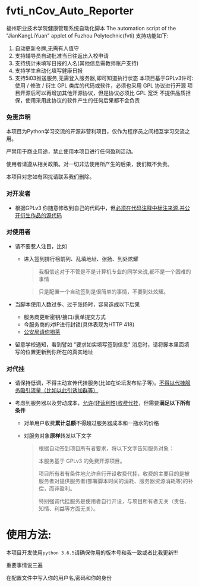 # fvti_nCov_Auto_Reporter
福州职业技术学院健康管理系统自动化脚本
The automation script of the "JianKangLiYuan" applet of Fuzhou Polytechnic(fvti)
支持功能如下:
1. 自动更新令牌,无需有人值守
2. 支持辅导员自动批准当日往返出入校申请
3. 支持统计未填写日报的人名(其他信息需教师账户支持)
4. 支持学生自动化填写健康日报
5. 支持5i03推送服务,无需登入服务器,即可知道执行状态
本项目基于GPLv3许可:
使用 / 修改 / 衍生 GPL 类库的代码或软件，必须也采用 GPL 协议进行开源
项目开源后可以再增加其他开源协议，但是协议必须比 GPL 宽泛
不提供品质担保，使用采用此协议的软件产生的任何后果都不会负责


### 免责声明

本项目为Python学习交流的开源非营利项目，仅作为程序员之间相互学习交流之用。

严禁用于商业用途，禁止使用本项目进行任何盈利活动。

使用者请遵从相关政策。对一切非法使用所产生的后果，我们概不负责。

本项目对您如有困扰请联系我们删除。

### 对开发者

* 根据GPLv3 你随意修改到自己的代码中，但<u>必须在代码注释中标注来源,并公开衍生作品的源代码</u>

### 对使用者

* 请不要惹人注目，比如

  * 进入签到排行榜前列、乱填地址、张扬、到处炫耀

    > 我相信这对于不管是不是计算机专业的同学来说,都不是一个困难的事情
    
    > 只是配置一个自动签到是很简单的事情，不要到处炫耀。

* 当脚本使用人数过多、过于张扬时，容易造成以下后果

  * 服务商更新密钥/接口/表单提交方式
  * 今服务商的对IP进行封锁(具体表现为HTTP 418)
  * <u>公安局请你喝茶</u>

* 留意学校通知，看到譬如 "要求如实填写签到信息" 消息时，请将脚本里面填写的位置更新到你所在的真实地址

### 对代挂

* 请保持低调，不得主动宣传代挂服务(比如在论坛发布帖子等)。<u>不得以代挂服务吸引流量（比如以此引诱加群等）</u>

* 考虑到服务器以及劳动成本，<u>允许(非营利性)收费代挂</u>，但需要**满足以下所有条件**

  * 对单用户收费**累计总额**不得超过服务器成本和一瓶水的价格

  * 对服务对象**原样**转发以下文字

    > 根据自动签到项目所有者要求，将以下文字告知服务对象：
    >
    > 本服务基于 GPLv3 的免费开源项目。
    >
    > 项目所有者有条件地允许自行开设收费代挂，收费的主要目的是被服务者对提供服务者(部署脚本时间的消耗、服务器资源消耗等)的补偿，而非盈利。
    >
    > 特别强调代挂服务是使用者自行开设，与项目所有者无关（责任、知情、利益等方面无关）。
    
# 使用方法:
本项目开发使用`python 3.6.5`请确保你用的版本号和我一致或者比我更新!!!<br />

重要事情说三遍

在配置文件中写入你的用户名,密码和你的身份
